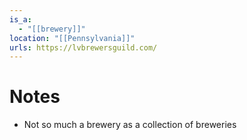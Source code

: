 ```yaml
---
is_a:
  - "[[brewery]]"
location: "[[Pennsylvania]]"
urls: https://lvbrewersguild.com/
---
```

# Notes
- Not so much a brewery as a collection of breweries
